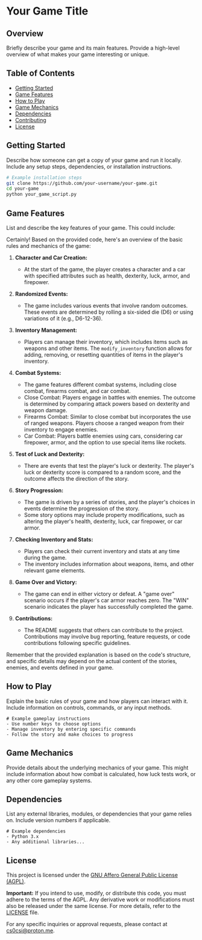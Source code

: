 
# Your Game Title

## Overview

Briefly describe your game and its main features. Provide a high-level overview of what makes your game interesting or unique.

## Table of Contents

- [Getting Started](#getting-started)
- [Game Features](#game-features)
- [How to Play](#how-to-play)
- [Game Mechanics](#game-mechanics)
- [Dependencies](#dependencies)
- [Contributing](#contributing)
- [License](#license)

## Getting Started

Describe how someone can get a copy of your game and run it locally. Include any setup steps, dependencies, or installation instructions.

```bash
# Example installation steps
git clone https://github.com/your-username/your-game.git
cd your-game
python your_game_script.py
```

## Game Features

List and describe the key features of your game. This could include:

Certainly! Based on the provided code, here's an overview of the basic rules and mechanics of the game:

1. **Character and Car Creation:**
   - At the start of the game, the player creates a character and a car with specified attributes such as health, dexterity, luck, armor, and firepower.

2. **Randomized Events:**
   - The game includes various events that involve random outcomes. These events are determined by rolling a six-sided die (D6) or using variations of it (e.g., D6-12-36).

3. **Inventory Management:**
   - Players can manage their inventory, which includes items such as weapons and other items. The `modify_inventory` function allows for adding, removing, or resetting quantities of items in the player's inventory.

4. **Combat Systems:**
   - The game features different combat systems, including close combat, firearms combat, and car combat.
   - Close Combat: Players engage in battles with enemies. The outcome is determined by comparing attack powers based on dexterity and weapon damage.
   - Firearms Combat: Similar to close combat but incorporates the use of ranged weapons. Players choose a ranged weapon from their inventory to engage enemies.
   - Car Combat: Players battle enemies using cars, considering car firepower, armor, and the option to use special items like rockets.

5. **Test of Luck and Dexterity:**
   - There are events that test the player's luck or dexterity. The player's luck or dexterity score is compared to a random score, and the outcome affects the direction of the story.

6. **Story Progression:**
   - The game is driven by a series of stories, and the player's choices in events determine the progression of the story.
   - Some story options may include property modifications, such as altering the player's health, dexterity, luck, car firepower, or car armor.

7. **Checking Inventory and Stats:**
   - Players can check their current inventory and stats at any time during the game.
   - The inventory includes information about weapons, items, and other relevant game elements.

8. **Game Over and Victory:**
   - The game can end in either victory or defeat. A "game over" scenario occurs if the player's car armor reaches zero. The "WIN" scenario indicates the player has successfully completed the game.

9. **Contributions:**
   - The README suggests that others can contribute to the project. Contributions may involve bug reporting, feature requests, or code contributions following specific guidelines.

Remember that the provided explanation is based on the code's structure, and specific details may depend on the actual content of the stories, enemies, and events defined in your game.

## How to Play

Explain the basic rules of your game and how players can interact with it. Include information on controls, commands, or any input methods.

```text
# Example gameplay instructions
- Use number keys to choose options
- Manage inventory by entering specific commands
- Follow the story and make choices to progress
```

## Game Mechanics

Provide details about the underlying mechanics of your game. This might include information about how combat is calculated, how luck tests work, or any other core gameplay systems.

## Dependencies

List any external libraries, modules, or dependencies that your game relies on. Include version numbers if applicable.

```text
# Example dependencies
- Python 3.x
- Any additional libraries...
```

## License

This project is licensed under the [GNU Affero General Public License (AGPL)](LICENSE).

**Important:** If you intend to use, modify, or distribute this code, you must adhere to the terms of the AGPL. Any derivative work or modifications must also be released under the same license. For more details, refer to the [LICENSE](LICENSE) file.

For any specific inquiries or approval requests, please contact at cs0csi@proton.me.

